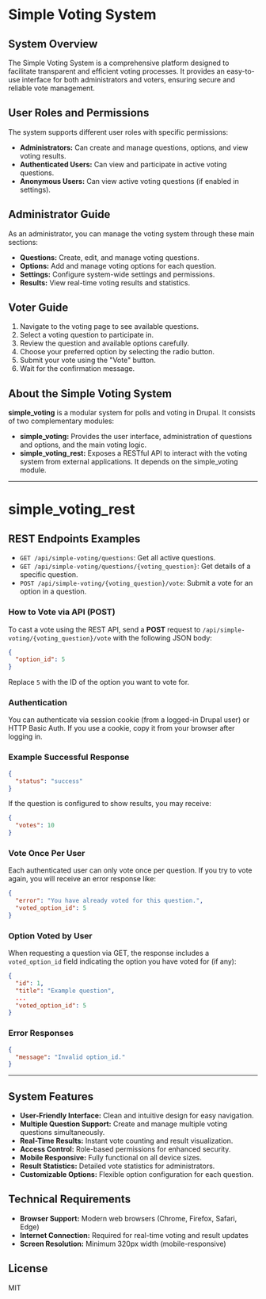 # Simple Voting System

## System Overview
The Simple Voting System is a comprehensive platform designed to facilitate transparent and efficient voting processes. It provides an easy-to-use interface for both administrators and voters, ensuring secure and reliable vote management.

## User Roles and Permissions
The system supports different user roles with specific permissions:
- **Administrators:** Can create and manage questions, options, and view voting results.
- **Authenticated Users:** Can view and participate in active voting questions.
- **Anonymous Users:** Can view active voting questions (if enabled in settings).

## Administrator Guide
As an administrator, you can manage the voting system through these main sections:
- **Questions:** Create, edit, and manage voting questions.
- **Options:** Add and manage voting options for each question.
- **Settings:** Configure system-wide settings and permissions.
- **Results:** View real-time voting results and statistics.

## Voter Guide
1. Navigate to the voting page to see available questions.
2. Select a voting question to participate in.
3. Review the question and available options carefully.
4. Choose your preferred option by selecting the radio button.
5. Submit your vote using the "Vote" button.
6. Wait for the confirmation message.

## About the Simple Voting System
**simple_voting** is a modular system for polls and voting in Drupal. It consists of two complementary modules:
- **simple_voting:** Provides the user interface, administration of questions and options, and the main voting logic.
- **simple_voting_rest:** Exposes a RESTful API to interact with the voting system from external applications. It depends on the simple_voting module.

---

# simple_voting_rest

## REST Endpoints Examples

- `GET /api/simple-voting/questions`: Get all active questions.
- `GET /api/simple-voting/questions/{voting_question}`: Get details of a specific question.
- `POST /api/simple-voting/{voting_question}/vote`: Submit a vote for an option in a question.

### How to Vote via API (POST)
To cast a vote using the REST API, send a **POST** request to `/api/simple-voting/{voting_question}/vote` with the following JSON body:

```json
{
  "option_id": 5
}
```
Replace `5` with the ID of the option you want to vote for.

### Authentication
You can authenticate via session cookie (from a logged-in Drupal user) or HTTP Basic Auth. If you use a cookie, copy it from your browser after logging in.

### Example Successful Response
```json
{
  "status": "success"
}
```
If the question is configured to show results, you may receive:
```json
{
  "votes": 10
}
```
### Vote Once Per User
Each authenticated user can only vote once per question. If you try to vote again, you will receive an error response like:
```json
{
  "error": "You have already voted for this question.",
  "voted_option_id": 5
}
```
### Option Voted by User
When requesting a question via GET, the response includes a `voted_option_id` field indicating the option you have voted for (if any):
```json
{
  "id": 1,
  "title": "Example question",
  ...
  "voted_option_id": 5
}
```
### Error Responses
```json
{
  "message": "Invalid option_id."
}
```

---

## System Features
- **User-Friendly Interface:** Clean and intuitive design for easy navigation.
- **Multiple Question Support:** Create and manage multiple voting questions simultaneously.
- **Real-Time Results:** Instant vote counting and result visualization.
- **Access Control:** Role-based permissions for enhanced security.
- **Mobile Responsive:** Fully functional on all device sizes.
- **Result Statistics:** Detailed vote statistics for administrators.
- **Customizable Options:** Flexible option configuration for each question.

## Technical Requirements
- **Browser Support:** Modern web browsers (Chrome, Firefox, Safari, Edge)
- **Internet Connection:** Required for real-time voting and result updates
- **Screen Resolution:** Minimum 320px width (mobile-responsive)


## License
MIT
